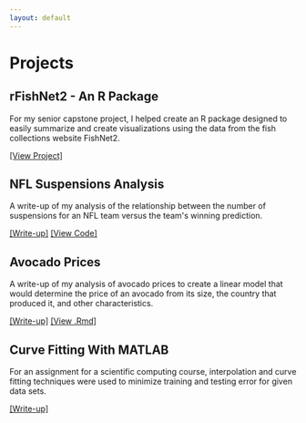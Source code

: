 ```yaml
---
layout: default
---
```


# Projects

## rFishNet2 - An R Package

For my senior capstone project, I helped create an R package designed to easily summarize and create visualizations using the data from the fish collections website FishNet2.

[\[View Project\]](https://www.github.com/kdors/rfishnet2)

## NFL Suspensions Analysis

A write-up of my analysis of the relationship between the number of suspensions for an NFL team versus the team's winning prediction.

[\[Write-up\]](./nfl-suspensions.html) [\[View Code\]](https://github.com/kdors/kdors.github.io/blob/master/nfl-suspensions-code.ipynb)

## Avocado Prices

A write-up of my analysis of avocado prices to create a linear model that would determine the price of an avocado from its size, the country that produced it, and other characteristics.

[\[Write-up\]](./avocado-prices.html) [\[View .Rmd\]](https://github.com/kdors/kdors.github.io/blob/master/avocado-prices.Rmd)

## Curve Fitting With MATLAB

For an assignment for a scientific computing course, interpolation and curve fitting techniques were used to minimize training and testing error for given data sets.

[\[Write-up\]](./scientificcomputing_curvefitting.pdf)
